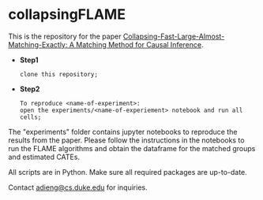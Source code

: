 # collapsingFLAME
This is the repository for the paper [Collapsing-Fast-Large-Almost-Matching-Exactly: A Matching Method for Causal Inference](). 

* **Step1**

      clone this repository;

* **Step2**  

      To reproduce <name-of-experiment>:  
      open the experiments/<name-of-experiement> notebook and run all cells;
      
The "experiments" folder contains jupyter notebooks to reproduce the results from the paper.
Please follow the instructions in the notebooks to run the FLAME algorithms and obtain the dataframe for the matched groups and estimated CATEs.

All scripts are in Python. Make sure all required packages are up-to-date.

Contact adieng@cs.duke.edu for inquiries.
